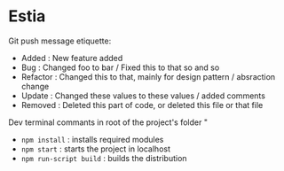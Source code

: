 # Estia
Git push message etiquette:

* Added : New feature added
* Bug : Changed foo to bar / Fixed this to that so and so
* Refactor : Changed this to that, mainly for design pattern / absraction change
* Update : Changed these values to these values / added comments
* Removed : Deleted this part of code, or deleted this file or that file

Dev terminal commants in root of the project's folder "

* `npm install` : installs required modules
* `npm start` : starts the project in localhost
* `npm run-script build` : builds the distribution 

